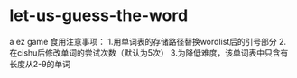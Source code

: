 # let-us-guess-the-word
a ez game
食用注意事项：
1.用单词表的存储路径替换wordlist后的引号部分
2.在cishu后修改单词的尝试次数（默认为5次）
3.为降低难度，该单词表中只含有长度从2-9的单词
